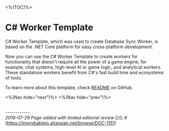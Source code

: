 <%(TOC)%>

# C# Worker Template

C# Worker Template, which was used to create Database Sync Worker, is based on the .NET Core platform for easy cross-platform development. 

Now you can use the C# Worker Template to create workers for functionality that doesn't require all the power of a game engine, for example, chat systems, high-level AI or game logic, and analytical workers. These standalone workers benefit from C#'s fast build time and ecosystems of tools.

To learn more about this template, check [README](https://github.com/spatialos/csharp-worker-template) on GitHub.

<%(Nav hide="next")%>
<%(Nav hide="prev")%>

<br/>------------<br/>
_2019-07-29 Page added with limited editorial review_
[//]: # (https://improbableio.atlassian.net/browse/DOC-1151)